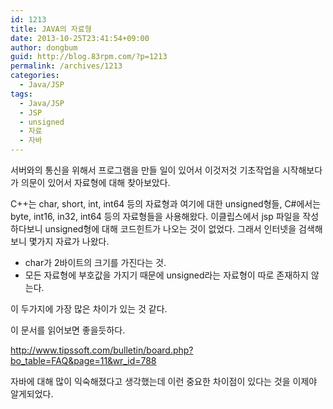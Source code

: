 ```yaml
---
id: 1213
title: JAVA의 자료형
date: 2013-10-25T23:41:54+09:00
author: dongbum
guid: http://blog.83rpm.com/?p=1213
permalink: /archives/1213
categories:
  - Java/JSP
tags:
  - Java/JSP
  - JSP
  - unsigned
  - 자료
  - 자바
---
```

서버와의 통신을 위해서 프로그램을 만들 일이 있어서 이것저것 기초작업을 시작해보다가 의문이 있어서 자료형에 대해 찾아보았다.

C++는 char, short, int, int64 등의 자료형과 여기에 대한 unsigned형들, C#에서는 byte, int16, in32, int64 등의 자료형들을 사용해왔다. 이클립스에서 jsp 파일을 작성하다보니 unsigned형에 대해 코드힌트가 나오는 것이 없었다. 그래서 인터넷을 검색해보니 몇가지 자료가 나왔다.

  * char가 2바이트의 크기를 가진다는 것.
  * 모든 자료형에 부호값을 가지기 때문에 unsigned라는 자료형이 따로 존재하지 않는다.

이 두가지에 가장 많은 차이가 있는 것 같다.

이 문서를 읽어보면 좋을듯하다.

<http://www.tipssoft.com/bulletin/board.php?bo_table=FAQ&page=11&wr_id=788>

자바에 대해 많이 익숙해졌다고 생각했는데 이런 중요한 차이점이 있다는 것을 이제야 알게되었다.
